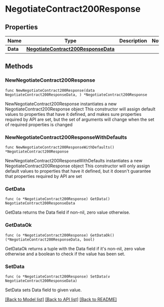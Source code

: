 # NegotiateContract200Response

## Properties

Name | Type | Description | Notes
------------ | ------------- | ------------- | -------------
**Data** | [**NegotiateContract200ResponseData**](NegotiateContract200ResponseData.md) |  | 

## Methods

### NewNegotiateContract200Response

`func NewNegotiateContract200Response(data NegotiateContract200ResponseData, ) *NegotiateContract200Response`

NewNegotiateContract200Response instantiates a new NegotiateContract200Response object
This constructor will assign default values to properties that have it defined,
and makes sure properties required by API are set, but the set of arguments
will change when the set of required properties is changed

### NewNegotiateContract200ResponseWithDefaults

`func NewNegotiateContract200ResponseWithDefaults() *NegotiateContract200Response`

NewNegotiateContract200ResponseWithDefaults instantiates a new NegotiateContract200Response object
This constructor will only assign default values to properties that have it defined,
but it doesn't guarantee that properties required by API are set

### GetData

`func (o *NegotiateContract200Response) GetData() NegotiateContract200ResponseData`

GetData returns the Data field if non-nil, zero value otherwise.

### GetDataOk

`func (o *NegotiateContract200Response) GetDataOk() (*NegotiateContract200ResponseData, bool)`

GetDataOk returns a tuple with the Data field if it's non-nil, zero value otherwise
and a boolean to check if the value has been set.

### SetData

`func (o *NegotiateContract200Response) SetData(v NegotiateContract200ResponseData)`

SetData sets Data field to given value.



[[Back to Model list]](../README.md#documentation-for-models) [[Back to API list]](../README.md#documentation-for-api-endpoints) [[Back to README]](../README.md)



